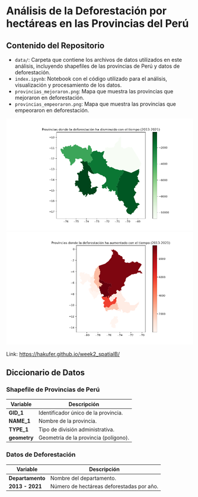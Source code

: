 # Análisis de la Deforestación por hectáreas en las Provincias del Perú


## Contenido del Repositorio

- `data/`: Carpeta que contiene los archivos de datos utilizados en este análisis, incluyendo shapefiles de las provincias de Perú y datos de deforestación.
- `index.ipynb`: Notebook con el código utilizado para el análisis, visualización y procesamiento de los datos.
- `provincias_mejoraron.png`: Mapa que muestra las provincias que mejoraron en deforestación.
- `provincias_empeoraron.png`: Mapa que muestra las provincias que empeoraron en deforestación.


![Mapa Provincias que Mejoraron](./provincias_mejoraron.png)
![Mapa Provincias que Empeoraron](./provincias_empeoraron.png)



Link: https://hakufer.github.io/week2_spatialB/


## Diccionario de Datos

### Shapefile de Provincias de Perú
| Variable | Descripción |
| --- | --- |
| **GID_1** | Identificador único de la provincia. |
| **NAME_1** | Nombre de la provincia. |
| **TYPE_1** | Tipo de división administrativa. |
| **geometry** | Geometría de la provincia (polígono). |

### Datos de Deforestación
| Variable | Descripción |
| --- | --- |
| **Departamento** | Nombre del departamento. |
| **2013 - 2021** | Número de hectáreas deforestadas por año. |

